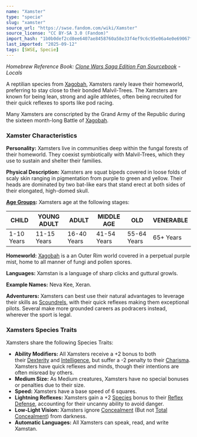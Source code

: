 ```yaml
---
name: "Xamster"
type: "specie"
slug: "xamster"
source_url: "https://swse.fandom.com/wiki/Xamster"
source_license: "CC BY-SA 3.0 (Fandom)"
import_hash: "1b0b0def2cd8ee6407ae8458760a58e33f4ef9c6c95e06a4e0e69067fb29725d"
last_imported: "2025-09-12"
tags: [SWSE, Specie]
---
```

*Homebrew Reference Book: [Clone Wars Saga Edition Fan Sourcebook](https://swse.fandom.com/wiki/Clone_Wars_Saga_Edition_Fan_Sourcebook) - Locals*

A reptilian species from [Xagobah](https://swse.fandom.com/wiki/Xagobah), Xamsters rarely leave their homeworld, preferring to stay close to their bonded Malvil-Trees. The Xamsters are known for being lean, strong and agile athletes, often being recruited for their quick reflexes to sports like pod racing.

Many Xamsters are conscripted by the Grand Army of the Republic during the sixteen month-long Battle of [Xagobah](https://swse.fandom.com/wiki/Xagobah).
### Xamster Characteristics
**Personality:** Xamsters live in communities deep within the fungal forests of their homeworld. They coexist symbiotically with Malvil-Trees, which they use to sustain and shelter their families.

**Physical Description:** Xamsters are squat bipeds covered in loose folds of scaly skin ranging in pigmentation from purple to green and yellow. Their heads are dominated by two bat-like ears that stand erect at both sides of their elongated, high-domed skull.

**[Age Groups](https://swse.fandom.com/wiki/Age_Groups):** Xamsters age at the following stages:

| CHILD | YOUNG ADULT | ADULT | MIDDLE AGE | OLD | VENERABLE |
| --- | --- | --- | --- | --- | --- |
| 1-10 Years | 11-15 Years | 16-40 Years | 41-54 Years | 55-64 Years | 65+ Years |

**Homeworld:** [Xagobah](https://swse.fandom.com/wiki/Xagobah) is a an Outer Rim world covered in a perpetual purple mist, home to all manner of fungi and pollen spores.

**Languages:** Xamstan is a language of sharp clicks and guttural growls.

**Example Names:** Neva Kee, Xeran.

**Adventurers:** Xamsters can best use their natural advantages to leverage their skills as [Scoundrels](https://swse.fandom.com/wiki/Scoundrels), with their quick reflexes making them exceptional pilots. Several make more grounded careers as podracers instead, wherever the sport is legal.
### Xamsters Species Traits
Xamsters share the following Species Traits:
- **Ability Modifiers:** All Xamsters receive a +2 bonus to both their [Dexterity](https://swse.fandom.com/wiki/Dexterity) and [Intelligence](https://swse.fandom.com/wiki/Intelligence), but suffer a -2 penalty to their [Charisma](https://swse.fandom.com/wiki/Charisma). Xamsters have quick reflexes and minds, though their intentions are often misread by others.
- **Medium Size:** As Medium creatures, Xamsters have no special bonuses or penalties due to their size.
- **Speed:** Xamsters have a base speed of 6 squares.
- **Lightning Reflexes:** Xamsters gain a +2 [Species](https://swse.fandom.com/wiki/Species) bonus to their [Reflex Defense](https://swse.fandom.com/wiki/Reflex_Defense), accounting for their uncanny ability to avoid danger.
- **Low-Light Vision:** Xamsters ignore [Concealment](https://swse.fandom.com/wiki/Concealment) (But not [Total Concealment](https://swse.fandom.com/wiki/Total_Concealment)) from darkness.
- **Automatic Languages:** All Xamsters can speak, read, and write Xamstan.